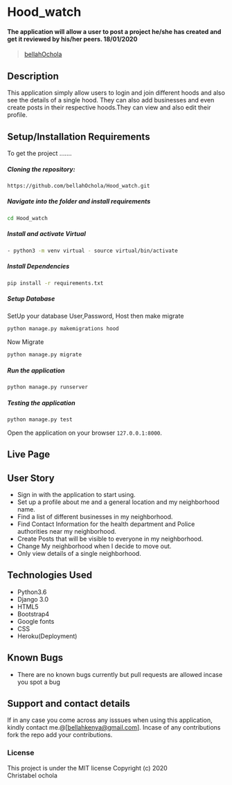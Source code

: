 # Hood_watch

#### The application will allow a user to post a project he/she has created and get it reviewed by his/her peers. 18/01/2020

>[bellahOchola](https://github.com/bellahOchola)

## Description
This application simply allow users to login and join different hoods and also see the details of a single hood. They can also add businesses and even create posts in their respective hoods.They can view and also edit their profile.

## Setup/Installation Requirements
To get the project .......  
  
##### Cloning the repository:  
 ```bash 
https://github.com/bellahOchola/Hood_watch.git
```
##### Navigate into the folder and install requirements  
 ```bash 
cd Hood_watch 
```
##### Install and activate Virtual  
 ```bash 
- python3 -m venv virtual - source virtual/bin/activate  
```  
##### Install Dependencies  
 ```bash 
 pip install -r requirements.txt 
```  
 ##### Setup Database  
  SetUp your database User,Password, Host then make migrate  
 ```bash 
python manage.py makemigrations hood
 ``` 
 Now Migrate  
 ```bash 
 python manage.py migrate 
```
##### Run the application  
 ```bash 
 python manage.py runserver 
``` 
##### Testing the application  
 ```bash 
 python manage.py test 
```
Open the application on your browser `127.0.0.1:8000`. 

## Live Page

## User Story  
  
* Sign in with the application to start using.
* Set up a profile about me and a general location and my neighborhood name.
* Find a list of different businesses in my neighborhood.
* Find Contact Information for the health department and Police authorities near my neighborhood.
* Create Posts that will be visible to everyone in my neighborhood.
* Change My neighborhood when I decide to move out.
* Only view details of a single neighborhood.

## Technologies Used
* Python3.6
* Django 3.0
* HTML5
* Bootstrap4
* Google fonts
* CSS
* Heroku(Deployment)

## Known Bugs  
* There are no known bugs currently but pull requests are allowed incase you spot a bug  

## Support and contact details
If in any case you come across any isssues when using this application, kindly contact me.@[bellahkenya@gmail.com]. Incase of any contributions fork the repo add your contributions.

### License
This project is under the MIT license
Copyright (c) 2020  
Christabel ochola
